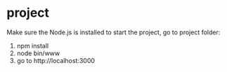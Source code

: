 # project
Make sure the Node.js is installed
to start the project, go to project folder: 
1. npm install
2. node bin/www
3. go to http://localhost:3000
